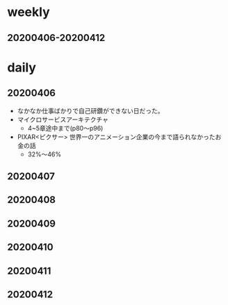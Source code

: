 # weekly
## 20200406-20200412

# daily
## 20200406
* なかなか仕事ばかりで自己研鑽ができない日だった。
* マイクロサービスアーキテクチャ
  * 4~5章途中まで(p80〜p96)
* PIXAR<ピクサー> 世界一のアニメーション企業の今まで語られなかったお金の話
  * 32%〜46%

## 20200407

## 20200408

## 20200409

## 20200410

## 20200411

## 20200412

